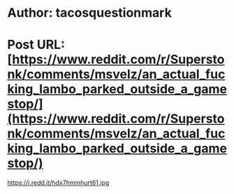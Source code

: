 # Author: tacosquestionmark
# Post URL: [https://www.reddit.com/r/Superstonk/comments/msvelz/an_actual_fucking_lambo_parked_outside_a_gamestop/](https://www.reddit.com/r/Superstonk/comments/msvelz/an_actual_fucking_lambo_parked_outside_a_gamestop/)


https://i.redd.it/hdx7hmmhurt61.jpg